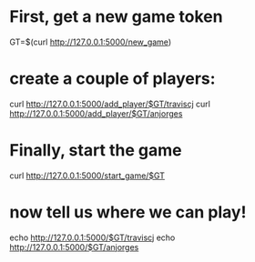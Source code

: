 
# First, get a new game token
GT=$(curl http://127.0.0.1:5000/new_game)

# create a couple of players:
curl http://127.0.0.1:5000/add_player/$GT/traviscj
curl http://127.0.0.1:5000/add_player/$GT/anjorges

# Finally, start the game
curl http://127.0.0.1:5000/start_game/$GT

# now tell us where we can play!
echo http://127.0.0.1:5000/$GT/traviscj
echo http://127.0.0.1:5000/$GT/anjorges
